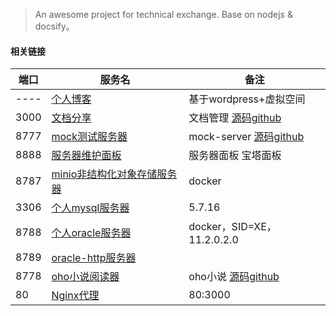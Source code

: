 > An awesome project for technical exchange. Base on nodejs & docsify。

#### 相关链接
端口|服务名|备注
----|----|----
----|[个人博客](http://m.dinghui.me/)|基于wordpress+虚拟空间
3000|[文档分享](http://60.205.231.165:3000/)|文档管理 [源码github](https://github.com/QingWei-Li/docsify.git)
8777|[mock测试服务器](http://60.205.231.165:8777/)|mock-server [源码github](https://github.com/flftfqwxf/mockserver.git)
8888|[服务器维护面板](http://60.205.231.165:8888/)|服务器面板 宝塔面板
8787|[minio非结构化对象存储服务器](http://60.205.231.165:8787/)|docker
3306|[个人mysql服务器](http://60.205.231.165:3306/)|5.7.16
8788|[个人oracle服务器](http://60.205.231.165:8788/)|docker，SID=XE，11.2.0.2.0
8789|[oracle-http服务器](http://60.205.231.165:8789/)|
8778|[oho小说阅读器](http://60.205.231.165:8778/)|oho小说 [源码github](https://github.com/ShanaMaid/oho-reader.git)
 80 |[Nginx代理](http://60.205.231.165/)|80:3000


